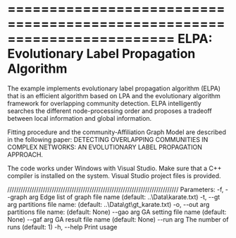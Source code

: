 ========================================================================
    ELPA: Evolutionary Label Propagation Algorithm
========================================================================

The example implements evolutionary label propagation algorithm (ELPA) that is 
an efficient algorithm based on LPA and the evolutionary algorithm framework for overlapping 
community detection. ELPA intelligently searches the different node-processing order 
and proposes a tradeoff between local information and global information. 

Fitting procedure and the community-Affiliation Graph Model are described in the following paper:
DETECTING OVERLAPPING COMMUNITIES IN COMPLEX NETWORKS: AN EVOLUTIONARY LABEL PROPAGATION APPROACH.

The code works under Windows with Visual Studio. Make sure that a
C++ compiler is installed on the system. Visual Studio project files
is provided. 

/////////////////////////////////////////////////////////////////////////////
Parameters:
   -f, --graph arg  Edge list of graph file name (default: ..\Data\karate.txt)
   -t, --gt arg     partitions file name: (default: ..\Data\gt\gt_karate.txt)
   -o, --out arg    partitions file name: (default: None)
      --gao arg    GA setting file name (default: None)
      --gaf arg    GA result file name (default: None)
      --run arg    The number of runs (default: 1)
  -h, --help       Print usage
   
   
